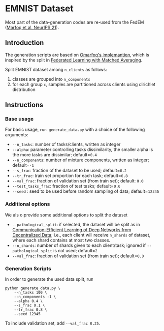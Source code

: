 # EMNIST Dataset

Most part of the data-generation codes are re-used from the FedEM
([Marfoq et al. NeurIPS'21](https://github.com/omarfoq/FedEM)).

## Introduction


The generation scripts are based on [Omarfoq's implemantion](https://github.com/omarfoq/FedEM/tree/main/data), which is inspired by the split in [Federated Learning with Matched Averaging](https://arxiv.org/abs/2002.06440).

Split EMNIST dataset among `n_clients` as follows:
1.  classes are grouped into `n_components`
2.  for each group `c`, samples are partitioned across clients using dirichlet distribution

## Instructions

### Base usage

For basic usage, `run generate_data.py` with a choice of the following arguments:

- ```--n_tasks```: number of tasks/clients, written as integer
- ```--alpha```: parameter controlling tasks dissimilarity, the smaller alpha is the more tasks are dissimilar;
  default=``0.4``
- ```--n_components```: number of mixture components, written as integer; default=``-1``
- ```--s_frac```: fraction of the dataset to be used; default=``0.2``  
- ```--tr_frac```: train set proportion for each task; default=``0.8``
- ```--val_frac```: fraction of validation set (from train set); default: ``0.0``  
- ```--test_tasks_frac```: fraction of test tasks; default=``0.0``
- ```--seed``` : seed to be used before random sampling of data; default=``12345``

### Additional options

We als o provide some additional options to split the dataset

- ```--pathological_split```: if selected, the dataset will be split as in
  [Communication-Efficient Learning of Deep Networks from Decentralized Data](https://arxiv.org/abs/1602.05629);
  i.e., each client will receive `n_shards` of dataset, where each shard contains at most two classes.
- ```--n_shards```: number of shards given to each client/task;
  ignored if `--pathological_split` is not used;
  default=`2`
- ```--val_frac```: fraction of validation set (from train set); default=`0.0`
  
### Generation Scripts 

In order to generate the used data split, run

```
python generate_data.py \
    --n_tasks 100 \
    --n_components -1 \
    --alpha 0.4 \
    --s_frac 0.1 \
    --tr_frac 0.8 \
    --seed 12345    
```

To include validation set, add `--val_frac 0.25`.


